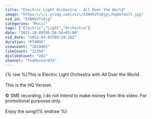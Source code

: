 ```yaml
---
title: "Electric Light Orchestra - All Over the World"
image: "https:\/\/i.ytimg.com\/vi\/X3N9SVfs0jg\/hqdefault.jpg"
vid_id: "X3N9SVfs0jg"
categories: "Music"
tags: ["Electric","Light","Orchestra"]
date: "2021-10-09T05:56:56+03:00"
vid_date: "2012-04-03T09:28:16Z"
duration: "PT4M9S"
viewcount: "1619481"
likeCount: "12356"
dislikeCount: "281"
channel: "TheMaster974"
---
```

{% raw %}This is Electric Light Orchestra with All Over the World.<br /><br />This is the HQ Version.<br /><br />© SME recording, I do not intend to make money from this video. For promotional purposes only.<br /><br />Enjoy the song!{% endraw %}
